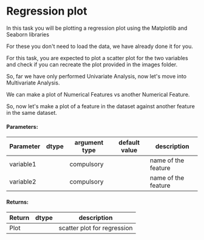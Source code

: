 # Regression plot

In this task you will be plotting a regression plot using the Matplotlib and Seaborn libraries

For these you don't need to load the data, we have already done it for you.

For this task, you are expected to plot a scatter plot for the two variables and check if you can recreate the plot provided in the images folder.

So, far we have only performed Univariate Analysis, now let's move into Multivariate Analysis.

We can make a plot of Numerical Features vs another Numerical Feature.

So, now let's make a plot of a feature in the dataset against another feature in the same dataset.


#### Parameters:

| Parameter | dtype | argument type | default value | description |
| --- | --- | --- | --- | --- | 
| variable1 |  | compulsory |  | name of the feature |
| variable2 |  | compulsory |  | name of the feature |



#### Returns:

| Return | dtype | description |
| --- | --- | --- | 
| Plot | | scatter plot for regression |
